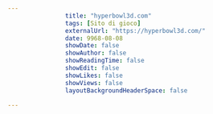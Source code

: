 ---
                title: "hyperbowl3d.com"
                tags: [Sito di gioco]
                externalUrl: "https://hyperbowl3d.com/"
                date: 9968-08-08
                showDate: false
                showAuthor: false
                showReadingTime: false
                showEdit: false
                showLikes: false
                showViews: false
                layoutBackgroundHeaderSpace: false
                ---


